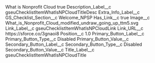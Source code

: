 <?xml version="1.0" encoding="UTF-8"?>
<CustomMetadata xmlns="http://soap.sforce.com/2006/04/metadata" xmlns:xsi="http://www.w3.org/2001/XMLSchema-instance" xmlns:xsd="http://www.w3.org/2001/XMLSchema">
    <label>What is Nonprofit Cloud</label>
    <protected>true</protected>
    <values>
        <field>Description_Label__c</field>
        <value xsi:type="xsd:string">gseuChecklistItemWhatIsNPCloudTitleDesc</value>
    </values>
    <values>
        <field>Extra_Info_Label__c</field>
        <value xsi:nil="true"/>
    </values>
    <values>
        <field>GS_Checklist_Section__c</field>
        <value xsi:type="xsd:string">Welcome_NPSP</value>
    </values>
    <values>
        <field>Has_Link__c</field>
        <value xsi:type="xsd:boolean">true</value>
    </values>
    <values>
        <field>Image__c</field>
        <value xsi:type="xsd:string">What_is_Nonprofit_Cloud_modified_undraw_going_up_ttm5.svg</value>
    </values>
    <values>
        <field>Link_Label__c</field>
        <value xsi:type="xsd:string">gseuChecklistItemWhatIsNPCloudLink</value>
    </values>
    <values>
        <field>Link_URL__c</field>
        <value xsi:type="xsd:string">https://sforce.co/3gnaoi8</value>
    </values>
    <values>
        <field>Position__c</field>
        <value xsi:type="xsd:double">1.0</value>
    </values>
    <values>
        <field>Primary_Button_Label__c</field>
        <value xsi:nil="true"/>
    </values>
    <values>
        <field>Primary_Button_Type__c</field>
        <value xsi:type="xsd:string">Disabled</value>
    </values>
    <values>
        <field>Primary_Button_Value__c</field>
        <value xsi:nil="true"/>
    </values>
    <values>
        <field>Secondary_Button_Label__c</field>
        <value xsi:nil="true"/>
    </values>
    <values>
        <field>Secondary_Button_Type__c</field>
        <value xsi:type="xsd:string">Disabled</value>
    </values>
    <values>
        <field>Secondary_Button_Value__c</field>
        <value xsi:nil="true"/>
    </values>
    <values>
        <field>Title_Label__c</field>
        <value xsi:type="xsd:string">gseuChecklistItemWhatIsNPCloudTitle</value>
    </values>
</CustomMetadata>
